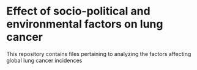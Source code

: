 # Effect of socio-political and environmental factors on lung cancer
This repository contains files pertaining to analyzing the factors affecting global lung cancer incidences
